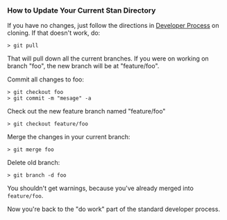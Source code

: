 ### How to Update Your Current Stan Directory

If you have no changes, just follow the directions in [Developer Process](../Developer-Process) on cloning. If that doesn't work, do:

    > git pull

That will pull down all the current branches. If you were on working on branch "foo", the new branch will be at "feature/foo".

Commit all changes to foo:

    > git checkout foo
    > git commit -m "mesage" -a

Check out the new feature branch named "feature/foo"

    > git checkout feature/foo

Merge the changes in your current branch:

    > git merge foo

Delete old branch:

    > git branch -d foo

You shouldn't get warnings, because you've already merged into `feature/foo`.

Now you're back to the "do work" part of the standard developer process.